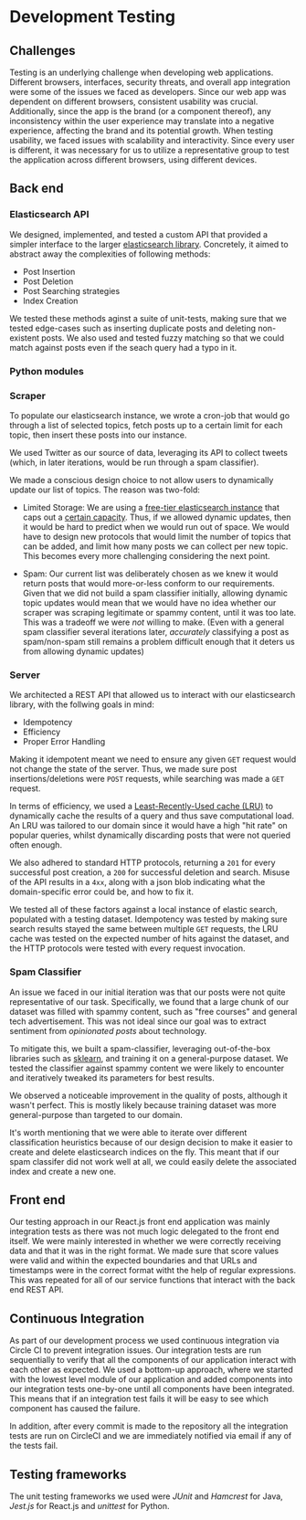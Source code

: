 # Development Testing


## Challenges
Testing is an underlying challenge when developing web applications. Different browsers, interfaces, security threats, and overall app integration were some of the issues we faced as developers. Since our web app was dependent on different browsers, consistent usability was crucial. Additionally, since the app is the brand (or a component thereof), any inconsistency within the user experience may translate into a negative experience, affecting the brand and its potential growth. When testing usability, we faced issues with scalability and interactivity. Since every user is different, it was necessary for us to utilize a representative group to test the application across different browsers, using different devices. 

## Back end

### Elasticsearch API

We designed, implemented, and tested a custom API that provided a simpler interface to the larger [elasticsearch library](https://www.elastic.co/guide/en/elasticsearch/reference/current/index.html). Concretely, it aimed to abstract away the complexities of following methods:

* Post Insertion
* Post Deletion 
* Post Searching strategies 
* Index Creation

We tested these methods aginst a suite of unit-tests, making sure that we tested edge-cases such as inserting duplicate posts and deleting non-existent posts. We also used and tested fuzzy matching so that we could match against posts even if the seach query had a typo in it. 


### Python modules

### Scraper

To populate our elasticsearch instance, we wrote a cron-job that would go through a list of selected topics, fetch posts up to a certain limit for each topic, then insert these posts into our instance. 

We used Twitter as our source of data, leveraging its API to collect tweets (which, in later iterations, would be run through a spam classifier).

We made a conscious design choice to not allow users to dynamically update our list of topics. The reason was two-fold:

* Limited Storage: We are using a [free-tier elasticsearch instance](https://bonsai.io/) that caps out a [certain capacity](https://bonsai.io/pricing). Thus, if we allowed dynamic updates, then it would be hard to predict when we would run out of space. We would have to design new protocols that would limit the number of topics that can be added, and limit how many posts we can collect per new topic. This becomes every more challenging considering the next point.

* Spam: Our current list was deliberately chosen as we knew it would return posts that would more-or-less conform to our requirements. Given that we did not build a spam classifier initially, allowing dynamic topic updates would mean that we would have no idea whether our scraper was scraping legitimate or spammy content, until it was too late. This was a tradeoff we were *not* willing to make. (Even with a general spam classifier several iterations later, *accurately* classifying a post as spam/non-spam still remains a problem difficult enough that it deters us from allowing dynamic updates)  


### Server
We architected a REST API that allowed us to interact with our elasticsearch library, with the follwing goals in mind:
* Idempotency 
* Efficiency 
* Proper Error Handling 

Making it idempotent meant we need to ensure any given `GET` request would not change the state of the server. Thus, we made sure post insertions/deletions were `POST` requests, while searching was made a `GET` request. 

In terms of efficiency, we used a [Least-Recently-Used cache (LRU)](https://en.wikipedia.org/wiki/Cache_replacement_policies#Least_recently_used_(LRU)) to dynamically cache the results of a query and thus save computational load. An LRU was tailored to our domain since it would have a high "hit rate" on popular queries, whilst dynamically discarding posts that were not queried often enough. 

We also adhered to standard HTTP protocols, returning a `201` for every successful post creation, a `200` for successful deletion and search. Misuse of the API results in a `4xx`, along with a json blob indicating what the domain-specific error could be, and how to fix it. 

We tested all of these factors against a local instance of elastic search, populated with a testing dataset. Idempotency was tested by making sure search results stayed the same between multiple `GET` requests, the LRU cache was tested on the expected number of hits against the dataset, and the HTTP protocols were tested with every request invocation.  

### Spam Classifier 
An issue we faced in our initial iteration was that our posts were not quite representative of our task. Specifically, we found that a large chunk of our dataset was filled with spammy content, such as "free courses" and general tech advertisement.  This was not ideal since our goal was to extract sentiment from *opinionated posts* about technology.

To mitigate this, we built a spam-classifier, leveraging out-of-the-box libraries such as [sklearn](https://scikit-learn.org/), and training it on a general-purpose dataset. We tested the classifier against spammy content we were likely to encounter and iteratively tweaked its parameters for best results. 

We observed a noticeable improvement in the quality of posts, although it wasn't perfect. This is mostly likely because training dataset was more general-purpose than targeted to our domain. 

It's worth mentioning that we were able to iterate over different classification heuristics because of our design decision to make it easier to create and delete elasticsearch indices on the fly. This meant that if our spam classifer did not work well at all, we could easily delete the associated index and create a new one. 

## Front end
Our testing approach in our React.js front end application was mainly integration tests as there was not much logic delegated to the front end itself. We were mainly interested in whether we were correctly receiving data and that it was in the right format. We made sure that score values were valid and within the expected boundaries and that URLs and timestamps were in the correct format witht the help of regular expressions. This was repeated for all of our service functions that interact with the back end REST API.

## Continuous Integration
As part of our development process we used continuous integration via Circle CI to prevent integration issues. Our integration tests are run sequentially to verify that all the components of our application interact with each other as expected. We used a bottom-up approach, where we started with the lowest level module of our application and added components into our integration tests one-by-one until all components have been integrated. This means that if an integration test fails it will be easy to see which component has caused the failure.

In addition, after every commit is made to the repository all the integration tests are run on CircleCI and we are immediately notified via email if any of the tests fail.


## Testing frameworks
The unit testing frameworks we used were *JUnit* and *Hamcrest* for Java, *Jest.js* for React.js and *unittest* for Python.